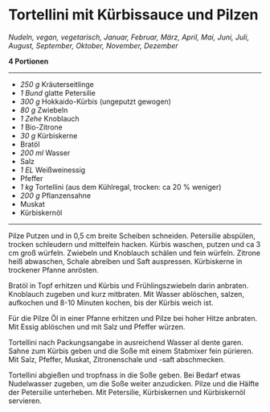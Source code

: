 # Tortellini mit Kürbissauce und Pilzen

*Nudeln, vegan, vegetarisch, Januar, Februar, März, April, Mai, Juni, Juli, August, September, Oktober, November, Dezember*

**4 Portionen**

---

- *250 g* Kräuterseitlinge
- *1 Bund* glatte Petersilie
- *300 g* Hokkaido-Kürbis (ungeputzt gewogen)
- *80 g* Zwiebeln
- *1 Zehe* Knoblauch
- *1* Bio-Zitrone
- *30 g* Kürbiskerne
- Bratöl
- *200 ml* Wasser
- Salz
- *1 EL* Weißweinessig
- Pfeffer
- *1 kg* Tortellini (aus dem Kühlregal, trocken: ca 20 % weniger)
- *200 g* Pflanzensahne
- Muskat
- Kürbiskernöl

---

Pilze Putzen und in 0,5 cm breite Scheiben schneiden. Petersilie abspülen, trocken schleudern und mittelfein hacken. Kürbis waschen, putzen und ca 3 cm groß würfeln. Zwiebeln und Knoblauch schälen und fein würfeln. Zitrone heiß abwaschen, Schale abreiben und Saft auspressen. Kürbiskerne in trockener Pfanne anrösten.

Bratöl in Topf erhitzen und Kürbis und Frühlingszwiebeln darin anbraten. Knoblauch zugeben und kurz mitbraten. Mit Wasser ablöschen, salzen, aufkochen und 8-10 Minuten kochen, bis der Kürbis weich ist. 

Für die Pilze Öl in einer Pfanne erhitzen und Pilze bei hoher Hitze anbraten. Mit Essig ablöschen und mit Salz und Pfeffer würzen.

Tortellini nach Packungsangabe in ausreichend Wasser al dente garen. Sahne zum Kürbis geben und die Soße mit einem Stabmixer fein pürieren. Mit Salz, Pfeffer, Muskat, Zitronenschale und -saft abschmecken.

Tortellini abgießen und tropfnass in die Soße geben. Bei Bedarf etwas Nudelwasser zugeben, um die Soße weiter anzudicken. Pilze und die Hälfte der Petersilie unterheben. Mit Petersilie, Kürbiskernen und Kürbiskernöl servieren.